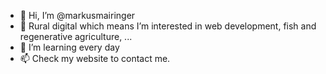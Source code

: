 - 👋 Hi, I’m @markusmairinger
- 👀 Rural digital which means I’m interested in web development, fish and regenerative agriculture, ...
- 🌱 I’m learning every day 
- 📫 Check my website to contact me.

<!---
markusmairinger/markusmairinger is a ✨ special ✨ repository because its `README.md` (this file) appears on your GitHub profile.
You can click the Preview link to take a look at your changes.
--->
